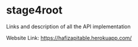 # stage4root
Links and description of all the API implementation


Website Link: 
https://hafizapitable.herokuapp.com/
